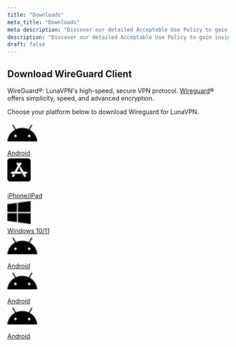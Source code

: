 ```yaml
---
title: "Downloads"
meta_title: "Downloads"
meta description: "Discover our detailed Acceptable Use Policy to gain insight into how we safeguard your personal data and guarantee your online privacy. Explore the types of information we collect, its purpose, and your rights concerning your data."
description: "Discover our detailed Acceptable Use Policy to gain insight into how we safeguard your personal data and guarantee your online privacy. Explore the types of information we collect, its purpose, and your rights concerning your data."
draft: false
---
```


## Download WireGuard Client

WireGuard&reg;: LunaVPN's high-speed, secure VPN protocol. <a href="https://www.wireguard.com/" target="_blank">Wireguard</a>&reg; offers simplicity, speed, and advanced encryption.

Choose your platform below to download Wireguard for LunaVPN.

<div class="grid grid-cols-1 sm:grid-cols-2 md:grid-cols-3 lg:grid-cols-6 gap-4">
    <div class="p-4 bg-gray-0 text-center">
        <a href="https://play.google.com/store/apps/details?id=com.wireguard.android" target="_blank">
            <img src="https://raw.githubusercontent.com/repasscloud/lunavpn-www/custom-css/app/assets/images/fa-icons/android.svg"
                alt="WireGuard on Android"
                style="height: 60px;">
            <br />Android
        </a>
    </div>
    <div class="p-4 bg-gray-0 text-center">
        <a href="https://apps.apple.com/us/app/wireguard/id1441195209" target="_blank">
            <div class="rounded-full bg-white p-2">
                <img src="https://raw.githubusercontent.com/repasscloud/lunavpn-www/custom-css/app/assets/images/fa-icons/app-store-ios.svg"
                    alt="WireGuard on iOS"
                    style="height: 60px;"
                >
            </div>
            <br />iPhone/iPad
        </a>
    </div>
    <div class="p-4 bg-gray-0 text-center">
        <a href="https://download.wireguard.com/windows-client/wireguard-installer.exe" target="_blank">
            <img src="https://raw.githubusercontent.com/repasscloud/lunavpn-www/custom-css/app/assets/images/fa-icons/windows.svg"
                alt="WireGuard on Windows"
                style="height: 60px;">
            <br />Windows 10/11
        </a>
    </div>
    <div class="p-4 bg-gray-0 text-center">
        <a href="https://play.google.com/store/apps/details?id=com.wireguard.android" target="_blank">
            <img src="https://raw.githubusercontent.com/repasscloud/lunavpn-www/custom-css/app/assets/images/fa-icons/android.svg"
                alt="WireGuard on Android"
                style="height: 60px;">
            <br />Android
        </a>
    </div>
    <div class="p-4 bg-gray-0 text-center">
        <a href="https://play.google.com/store/apps/details?id=com.wireguard.android" target="_blank">
            <img src="https://raw.githubusercontent.com/repasscloud/lunavpn-www/custom-css/app/assets/images/fa-icons/android.svg"
                alt="WireGuard on Android"
                style="height: 60px;">
            <br />Android
        </a>
    </div>
    <div class="p-4 bg-gray-0 text-center">
        <a href="https://play.google.com/store/apps/details?id=com.wireguard.android" target="_blank">
            <img src="https://raw.githubusercontent.com/repasscloud/lunavpn-www/custom-css/app/assets/images/fa-icons/android.svg"
                alt="WireGuard on Android"
                style="height: 60px;">
            <br />Android
        </a>
    </div>
</div>

